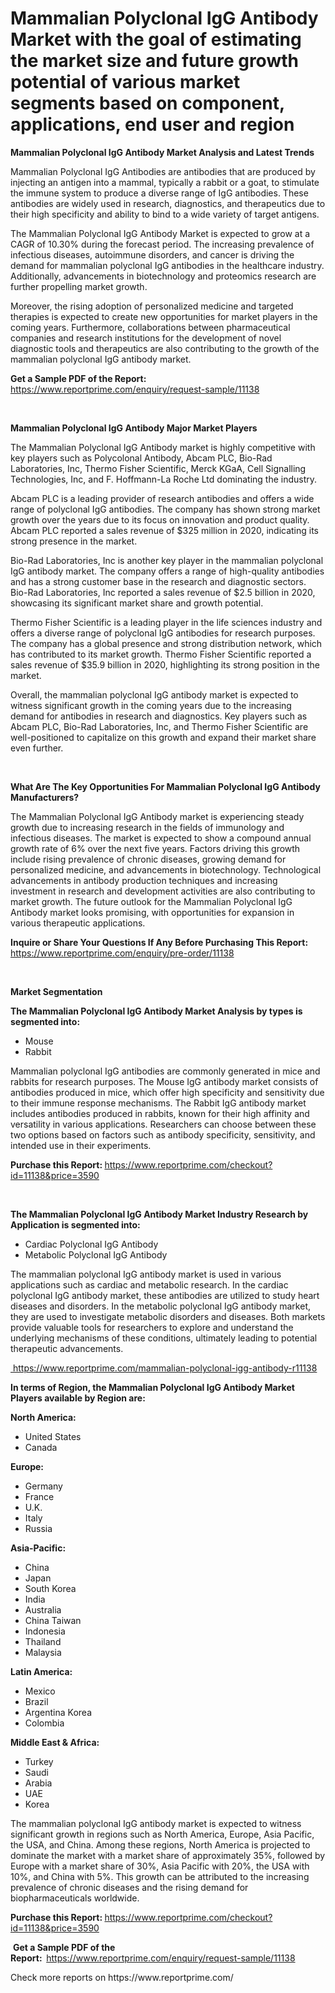 <p><h1>Mammalian Polyclonal IgG Antibody Market with the goal of estimating the market size and future growth potential of various market segments based on component, applications, end user and region</h1></p><p><strong>Mammalian Polyclonal IgG Antibody Market Analysis and Latest Trends</strong></p>
<p><p>Mammalian Polyclonal IgG Antibodies are antibodies that are produced by injecting an antigen into a mammal, typically a rabbit or a goat, to stimulate the immune system to produce a diverse range of IgG antibodies. These antibodies are widely used in research, diagnostics, and therapeutics due to their high specificity and ability to bind to a wide variety of target antigens.</p><p>The Mammalian Polyclonal IgG Antibody Market is expected to grow at a CAGR of 10.30% during the forecast period. The increasing prevalence of infectious diseases, autoimmune disorders, and cancer is driving the demand for mammalian polyclonal IgG antibodies in the healthcare industry. Additionally, advancements in biotechnology and proteomics research are further propelling market growth. </p><p>Moreover, the rising adoption of personalized medicine and targeted therapies is expected to create new opportunities for market players in the coming years. Furthermore, collaborations between pharmaceutical companies and research institutions for the development of novel diagnostic tools and therapeutics are also contributing to the growth of the mammalian polyclonal IgG antibody market.</p></p>
<p><strong>Get a Sample PDF of the Report:&nbsp;</strong> <a href="https://www.reportprime.com/enquiry/request-sample/11138">https://www.reportprime.com/enquiry/request-sample/11138</a></p>
<p>&nbsp;</p>
<p><strong>Mammalian Polyclonal IgG Antibody Major Market Players</strong></p>
<p><p>The Mammalian Polyclonal IgG Antibody market is highly competitive with key players such as Polycolonal Antibody, Abcam PLC, Bio-Rad Laboratories, Inc, Thermo Fisher Scientific, Merck KGaA, Cell Signalling Technologies, Inc, and F. Hoffmann-La Roche Ltd dominating the industry.</p><p>Abcam PLC is a leading provider of research antibodies and offers a wide range of polyclonal IgG antibodies. The company has shown strong market growth over the years due to its focus on innovation and product quality. Abcam PLC reported a sales revenue of $325 million in 2020, indicating its strong presence in the market.</p><p>Bio-Rad Laboratories, Inc is another key player in the mammalian polyclonal IgG antibody market. The company offers a range of high-quality antibodies and has a strong customer base in the research and diagnostic sectors. Bio-Rad Laboratories, Inc reported a sales revenue of $2.5 billion in 2020, showcasing its significant market share and growth potential.</p><p>Thermo Fisher Scientific is a leading player in the life sciences industry and offers a diverse range of polyclonal IgG antibodies for research purposes. The company has a global presence and strong distribution network, which has contributed to its market growth. Thermo Fisher Scientific reported a sales revenue of $35.9 billion in 2020, highlighting its strong position in the market.</p><p>Overall, the mammalian polyclonal IgG antibody market is expected to witness significant growth in the coming years due to the increasing demand for antibodies in research and diagnostics. Key players such as Abcam PLC, Bio-Rad Laboratories, Inc, and Thermo Fisher Scientific are well-positioned to capitalize on this growth and expand their market share even further.</p></p>
<p>&nbsp;</p>
<p><strong>What Are The Key Opportunities For Mammalian Polyclonal IgG Antibody Manufacturers?</strong></p>
<p><p>The Mammalian Polyclonal IgG Antibody market is experiencing steady growth due to increasing research in the fields of immunology and infectious diseases. The market is expected to show a compound annual growth rate of 6% over the next five years. Factors driving this growth include rising prevalence of chronic diseases, growing demand for personalized medicine, and advancements in biotechnology. Technological advancements in antibody production techniques and increasing investment in research and development activities are also contributing to market growth. The future outlook for the Mammalian Polyclonal IgG Antibody market looks promising, with opportunities for expansion in various therapeutic applications.</p></p>
<p><strong>Inquire or Share Your Questions If Any Before Purchasing This Report:</strong> <a href="https://www.reportprime.com/enquiry/pre-order/11138">https://www.reportprime.com/enquiry/pre-order/11138</a></p>
<p>&nbsp;</p>
<p><strong>Market Segmentation</strong></p>
<p><strong>The Mammalian Polyclonal IgG Antibody Market Analysis by types is segmented into:</strong></p>
<p><ul><li>Mouse</li><li>Rabbit</li></ul></p>
<p><p>Mammalian polyclonal IgG antibodies are commonly generated in mice and rabbits for research purposes. The Mouse IgG antibody market consists of antibodies produced in mice, which offer high specificity and sensitivity due to their immune response mechanisms. The Rabbit IgG antibody market includes antibodies produced in rabbits, known for their high affinity and versatility in various applications. Researchers can choose between these two options based on factors such as antibody specificity, sensitivity, and intended use in their experiments.</p></p>
<p><strong>Purchase this Report:&nbsp;</strong><a href="https://www.reportprime.com/checkout?id=11138&price=3590">https://www.reportprime.com/checkout?id=11138&price=3590</a></p>
<p>&nbsp;</p>
<p><strong>The Mammalian Polyclonal IgG Antibody Market Industry Research by Application is segmented into:</strong></p>
<p><ul><li>Cardiac Polyclonal IgG Antibody</li><li>Metabolic Polyclonal IgG Antibody</li></ul></p>
<p><p>The mammalian polyclonal IgG antibody market is used in various applications such as cardiac and metabolic research. In the cardiac polyclonal IgG antibody market, these antibodies are utilized to study heart diseases and disorders. In the metabolic polyclonal IgG antibody market, they are used to investigate metabolic disorders and diseases. Both markets provide valuable tools for researchers to explore and understand the underlying mechanisms of these conditions, ultimately leading to potential therapeutic advancements.</p></p>
<p><a href="https://www.reportprime.com/mammalian-polyclonal-igg-antibody-r11138">&nbsp;https://www.reportprime.com/mammalian-polyclonal-igg-antibody-r11138</a></p>
<p><strong>In terms of Region, the Mammalian Polyclonal IgG Antibody Market Players available by Region are:</strong></p>
<p>
    <p> <strong> North America: </strong>
        <ul>
            <li>United States</li>
            <li>Canada</li>
        </ul>
        </p> 
    <p> <strong> Europe: </strong>
        <ul>
            <li>Germany</li>
            <li>France</li>
            <li>U.K.</li>
            <li>Italy</li>
            <li>Russia</li>
        </ul>
        </p> 
    <p> <strong> Asia-Pacific: </strong>
        <ul>
            <li>China</li>
            <li>Japan</li>
            <li>South Korea</li>
            <li>India</li>
            <li>Australia</li>
            <li>China Taiwan</li>
            <li>Indonesia</li>
            <li>Thailand</li>
            <li>Malaysia</li>
        </ul>
        </p> 
    <p> <strong> Latin America: </strong>
        <ul>
            <li>Mexico</li>
            <li>Brazil</li>
            <li>Argentina Korea</li>
            <li>Colombia</li>
        </ul>
        </p> 
    <p> <strong> Middle East & Africa: </strong>
        <ul>
            <li>Turkey</li>
            <li>Saudi</li>
            <li>Arabia</li>
            <li>UAE</li>
            <li>Korea</li>
        </ul>
    </p>
    </p>
<p><p>The mammalian polyclonal IgG antibody market is expected to witness significant growth in regions such as North America, Europe, Asia Pacific, the USA, and China. Among these regions, North America is projected to dominate the market with a market share of approximately 35%, followed by Europe with a market share of 30%, Asia Pacific with 20%, the USA with 10%, and China with 5%. This growth can be attributed to the increasing prevalence of chronic diseases and the rising demand for biopharmaceuticals worldwide.</p></p>
<p><strong>Purchase this Report: </strong><a href="https://www.reportprime.com/checkout?id=11138&price=3590">https://www.reportprime.com/checkout?id=11138&price=3590</a></p>
<p>&nbsp;<strong>Get a Sample PDF of the Report:&nbsp;&nbsp;</strong><a href="https://www.reportprime.com/enquiry/request-sample/11138">https://www.reportprime.com/enquiry/request-sample/11138</a></p>
<p><strong></strong></p>
<p>Check more reports on https://www.reportprime.com/</p>